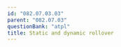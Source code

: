 ```yaml
---
id: "082.07.03.03"
parent: "082.07.03"
questionBank: "atpl"
title: Static and dynamic rollover
---
```

